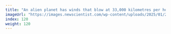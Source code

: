 ```yaml
---
title: "An alien planet has winds that blow at 33,000 kilometres per hour"
imageUrl: "https://images.newscientist.com/wp-content/uploads/2025/01/21131105/SEI_236805022.jpg?width=788"
index: 120
weight: 120
---
```

